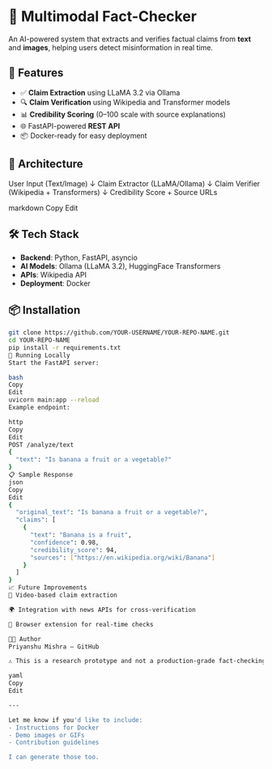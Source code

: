 # 🧠 Multimodal Fact-Checker

An AI-powered system that extracts and verifies factual claims from **text** and **images**, helping users detect misinformation in real time.

## 🚀 Features

- ✅ **Claim Extraction** using LLaMA 3.2 via Ollama
- 🔍 **Claim Verification** using Wikipedia and Transformer models
- 📊 **Credibility Scoring** (0–100 scale with source explanations)
- 🌐 FastAPI-powered **REST API**
- 📦 Docker-ready for easy deployment

## 🧱 Architecture

User Input (Text/Image)
↓
Claim Extractor (LLaMA/Ollama)
↓
Claim Verifier (Wikipedia + Transformers)
↓
Credibility Score + Source URLs

markdown
Copy
Edit

## 🛠️ Tech Stack

- **Backend**: Python, FastAPI, asyncio
- **AI Models**: Ollama (LLaMA 3.2), HuggingFace Transformers
- **APIs**: Wikipedia API
- **Deployment**: Docker

## 📦 Installation

```bash
git clone https://github.com/YOUR-USERNAME/YOUR-REPO-NAME.git
cd YOUR-REPO-NAME
pip install -r requirements.txt
🧪 Running Locally
Start the FastAPI server:

bash
Copy
Edit
uvicorn main:app --reload
Example endpoint:

http
Copy
Edit
POST /analyze/text
{
  "text": "Is banana a fruit or a vegetable?"
}
📋 Sample Response
json
Copy
Edit
{
  "original_text": "Is banana a fruit or a vegetable?",
  "claims": [
    {
      "text": "Banana is a fruit",
      "confidence": 0.98,
      "credibility_score": 94,
      "sources": ["https://en.wikipedia.org/wiki/Banana"]
    }
  ]
}
📈 Future Improvements
🎥 Video-based claim extraction

🌍 Integration with news APIs for cross-verification

🧩 Browser extension for real-time checks

🧑‍💻 Author
Priyanshu Mishra — GitHub

⚠️ This is a research prototype and not a production-grade fact-checking tool.

yaml
Copy
Edit

---

Let me know if you'd like to include:
- Instructions for Docker
- Demo images or GIFs
- Contribution guidelines

I can generate those too.
